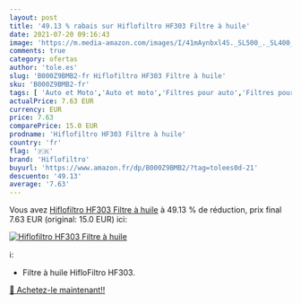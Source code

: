 ```yaml
---
layout: post
title: '49.13 % rabais sur Hiflofiltro HF303 Filtre à huile'
date: 2021-07-20 09:16:43
image: 'https://m.media-amazon.com/images/I/41mAynbxl4S._SL500_._SL400_.jpg'
comments: true
category: ofertas
author: 'tole.es'
slug: 'B000Z9BMB2-fr Hiflofiltro HF303 Filtre à huile'
sku: 'B000Z9BMB2-fr'
tags: [ 'Auto et Moto','Auto et moto','Filtres pour auto','Filtres pour moto','Filtres à huile pour auto','Filtres à huile pour moto','Motos, accessoires et pièces','Pièces détachées auto','hiflofiltro', ]
actualPrice: 7.63 EUR
currency: EUR
price: 7.63
comparePrice: 15.0 EUR
prodname: 'Hiflofiltro HF303 Filtre à huile'
country: 'fr'
flag: '🇫🇷'
brand: 'Hiflofiltro'
buyurl: 'https://www.amazon.fr/dp/B000Z9BMB2/?tag=tolees0d-21'
descuento: '49.13'
average: '7.63'
---
```


Vous avez [Hiflofiltro HF303 Filtre à huile](https://www.amazon.fr/dp/B000Z9BMB2/?tag=tolees0d-21)  à  49.13 % de réduction, prix final  7.63 EUR (original: 15.0 EUR) ici:

[![Hiflofiltro HF303 Filtre à huile](https://m.media-amazon.com/images/I/41mAynbxl4S._SL500_._SL400_.jpg)](https://www.amazon.fr/dp/B000Z9BMB2/?tag=tolees0d-21)

ℹ️:

- Filtre à huile HifloFiltro HF303.

[🛒 Achetez-le maintenant!!](https://www.amazon.fr/dp/B000Z9BMB2/?tag=tolees0d-21)
